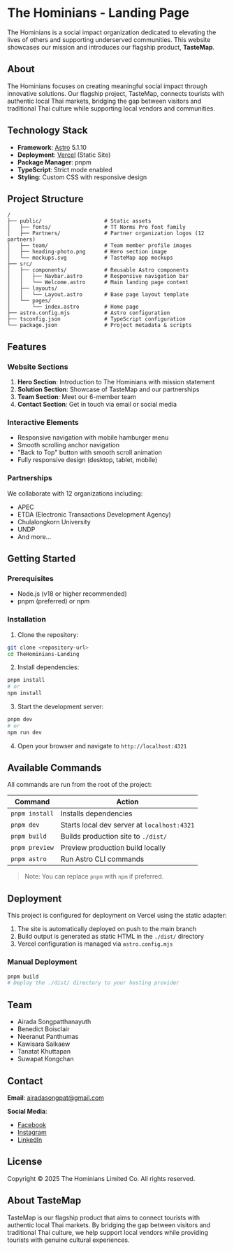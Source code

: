 # The Hominians - Landing Page

The Hominians is a social impact organization dedicated to elevating the lives of others and supporting underserved communities. This website showcases our mission and introduces our flagship product, **TasteMap**.

## About

The Hominians focuses on creating meaningful social impact through innovative solutions. Our flagship project, TasteMap, connects tourists with authentic local Thai markets, bridging the gap between visitors and traditional Thai culture while supporting local vendors and communities.

## Technology Stack

- **Framework**: [Astro](https://astro.build) 5.1.10
- **Deployment**: [Vercel](https://vercel.com) (Static Site)
- **Package Manager**: pnpm
- **TypeScript**: Strict mode enabled
- **Styling**: Custom CSS with responsive design

## Project Structure

```
/
├── public/                    # Static assets
│   ├── fonts/                 # TT Norms Pro font family
│   ├── Partners/              # Partner organization logos (12 partners)
│   ├── team/                  # Team member profile images
│   ├── heading-photo.png      # Hero section image
│   └── mockups.svg            # TasteMap app mockups
├── src/
│   ├── components/            # Reusable Astro components
│   │   ├── Navbar.astro       # Responsive navigation bar
│   │   └── Welcome.astro      # Main landing page content
│   ├── layouts/
│   │   └── Layout.astro       # Base page layout template
│   └── pages/
│       └── index.astro        # Home page
├── astro.config.mjs           # Astro configuration
├── tsconfig.json              # TypeScript configuration
└── package.json               # Project metadata & scripts
```

## Features

### Website Sections

1. **Hero Section**: Introduction to The Hominians with mission statement
2. **Solution Section**: Showcase of TasteMap and our partnerships
3. **Team Section**: Meet our 6-member team
4. **Contact Section**: Get in touch via email or social media

### Interactive Elements

- Responsive navigation with mobile hamburger menu
- Smooth scrolling anchor navigation
- "Back to Top" button with smooth scroll animation
- Fully responsive design (desktop, tablet, mobile)

### Partnerships

We collaborate with 12 organizations including:

- APEC
- ETDA (Electronic Transactions Development Agency)
- Chulalongkorn University
- UNDP
- And more...

## Getting Started

### Prerequisites

- Node.js (v18 or higher recommended)
- pnpm (preferred) or npm

### Installation

1. Clone the repository:

```bash
git clone <repository-url>
cd TheHominians-Landing
```

2. Install dependencies:

```bash
pnpm install
# or
npm install
```

3. Start the development server:

```bash
pnpm dev
# or
npm run dev
```

4. Open your browser and navigate to `http://localhost:4321`

## Available Commands

All commands are run from the root of the project:

| Command        | Action                                      |
| -------------- | ------------------------------------------- |
| `pnpm install` | Installs dependencies                       |
| `pnpm dev`     | Starts local dev server at `localhost:4321` |
| `pnpm build`   | Builds production site to `./dist/`         |
| `pnpm preview` | Preview production build locally            |
| `pnpm astro`   | Run Astro CLI commands                      |

> Note: You can replace `pnpm` with `npm` if preferred.

## Deployment

This project is configured for deployment on Vercel using the static adapter:

1. The site is automatically deployed on push to the main branch
2. Build output is generated as static HTML in the `./dist/` directory
3. Vercel configuration is managed via `astro.config.mjs`

### Manual Deployment

```bash
pnpm build
# Deploy the ./dist/ directory to your hosting provider
```

## Team

- Airada Songpatthanayuth
- Benedict Boisclair
- Neeranut Panthumas
- Kawisara Saikaew
- Tanatat Khuttapan
- Suwapat Kongchan

## Contact

**Email**: airadasongpat@gmail.com

**Social Media**:

- [Facebook](https://www.facebook.com/thehominians/)
- [Instagram](https://www.instagram.com/thehominians/)
- [LinkedIn](https://www.linkedin.com/company/the-hominians/)

## License

Copyright © 2025 The Hominians Limited Co. All rights reserved.

## About TasteMap

TasteMap is our flagship product that aims to connect tourists with authentic local Thai markets. By bridging the gap between visitors and traditional Thai culture, we help support local vendors while providing tourists with genuine cultural experiences.
